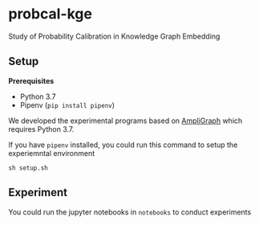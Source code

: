 # probcal-kge
Study of Probability Calibration in Knowledge Graph Embedding

## Setup

**Prerequisites**
- Python 3.7
- Pipenv (`pip install pipenv`)

We developed the experimental programs based on [AmpliGraph](https://github.com/Accenture/AmpliGraph/) which requires Python 3.7.

If you have `pipenv` installed, you could run this command to setup the experiemntal environment
```shell
sh setup.sh
```



## Experiment

You could run the jupyter notebooks in `notebooks` to conduct experiments
